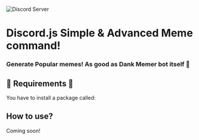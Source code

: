 ![Discord Server](https://discord.gg/2RPg23k)
# Discord.js Simple & Advanced Meme command!
### Generate Popular memes! As good as Dank Memer bot itself 🐸

## 🔴 Requirements 🔴
You have to install a package called: 



## How to use?
Coming soon!
